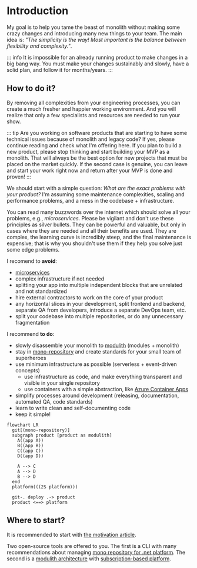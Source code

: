 # Introduction

My goal is to help you tame the beast of monolith without making some crazy changes and introducing many new things to your team. The main idea is: *"The simplicity is the way! Most important is the balance between flexibility and complexity."*.

::: info
It is impossible for an already running product to make changes in a big bang way. You must make your changes sustainably and slowly, have a solid plan, and follow it for months/years.
:::

## How to do it?

By removing all complexities from your engineering processes, you can create a much fresher and happier working environment. And you will realize that only a few specialists and resources are needed to run your show.

::: tip
Are you working on software products that are starting to have some technical issues because of monolith and legacy code? If yes, please continue reading and check what I'm offering here. If you plan to build a new product, please stop thinking and start building your MVP as a monolith. That will always be the best option for new projects that must be placed on the market quickly. If the second case is genuine, you can leave and start your work right now and return after your MVP is done and proven!
:::

We should start with a simple question: *What are the exact problems with your product?* I'm assuming some maintenance complexities, scaling and performance problems, and a mess in the codebase + infrastructure.

You can read many buzzwords over the internet which should solve all your problems, e.g., *microservices*. Please be vigilant and don't use these principles as silver bullets. They can be powerful and valuable, but only in cases where they are needed and all their benefits are used. They are complex, the learning curve is incredibly steep, and the final maintenance is expensive; that is why you shouldn't use them if they help you solve just some edge problems.

I recomend to **avoid**:

- [microservices](/architecture/no-microservices)
- complex infrastructure if not needed
- splitting your app into multiple independent blocks that are unrelated and not standardized
- hire external contractors to work on the core of your product
- any horizontal slices in your development, split frontend and backend, separate QA from developers, introduce a separate DevOps team, etc.
- split your codebase into multiple repositories, or do any unnecessary fragmentation

I recommend **to do**:

- slowly disassemble your monolith to [modulith](/architecture/modulith) (modules + monolith)
- stay in [mono-repository](/monorepo/why-monorepo) and create standards for your small team of superheroes
- use minimum infrastructure as possible (serverless + event-driven concepts)
  - use infrastructure as code, and make everything transparent and visible in your single repository
  - use containers with a simple abstraction, like [Azure Container Apps](https://learn.microsoft.com/en-us/azure/container-apps/overview)
- simplify processes around development (releasing, documentation, automated QA, code standards)
- learn to write clean and self-documenting code
- keep it simple!

<!-- TODO: create a link and new article [minimum infrastructure](/articles/infrastructure) -->

``` mermaid
flowchart LR
  git[(mono-repository)]
  subgraph product [product as modulith]
    A((app A))
    B((app B))
    C((app C))
    D((app D))

    A --> C
    A --> D
    B --> D
  end
  platform(((2S platform)))

  git-. deploy .-> product
  product <==> platform
```

## Where to start?

It is recommended to start with [the motivation article](/motivation).

Two open-source tools are offered to you. The first is a CLI with many recommendations about managing [mono repository for .net platform](/monorepo/introduction). The second is a [modulith architecture](/architecture/modulith) with [subscription-based platform](/platform/introduction).


